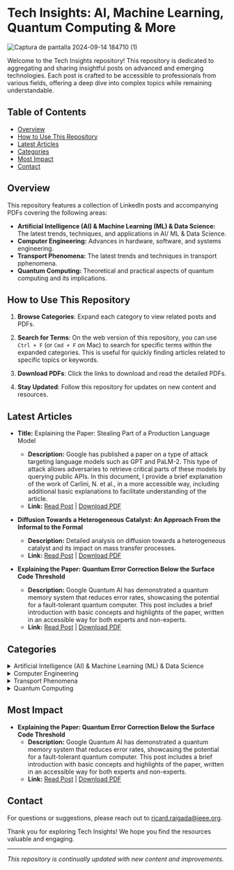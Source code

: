 # Tech Insights: AI, Machine Learning, Quantum Computing & More

![Captura de pantalla 2024-09-14 184710 (1)](https://github.com/user-attachments/assets/fbde49db-e3d5-446a-b126-e4e7aed34fd9)

Welcome to the Tech Insights repository! This repository is dedicated to aggregating and sharing insightful posts on advanced and emerging technologies. Each post is crafted to be accessible to professionals from various fields, offering a deep dive into complex topics while remaining understandable.

## Table of Contents

- [Overview](#overview)
- [How to Use This Repository](#how-to-use-this-repository)
- [Latest Articles](#latest-articles)
- [Categories](#categories)
- [Most Impact](#most-impact)
- [Contact](#contact)

## Overview

This repository features a collection of LinkedIn posts and accompanying PDFs covering the following areas:

- **Artificial Intelligence (AI) & Machine Learning (ML) & Data Science:** The latest trends, techniques, and applications in AI/ ML & Data Science.
- **Computer Engineering:** Advances in hardware, software, and systems engineering.
- **Transport Phenomena:** The latest trends and techniques in transport pphenomena.
- **Quantum Computing:** Theoretical and practical aspects of quantum computing and its implications.

## How to Use This Repository

1. **Browse Categories**: Expand each category to view related posts and PDFs.

2. **Search for Terms**: On the web version of this repository, you can use `Ctrl + F` (or `Cmd + F` on Mac) to search for specific terms within the expanded categories. This is useful for quickly finding articles related to specific topics or keywords.
3. **Download PDFs**: Click the links to download and read the detailed PDFs.
4. **Stay Updated**: Follow this repository for updates on new content and resources.

## Latest Articles

- **Title:** Explaining the Paper: Stealing Part of a Production Language Model
  - **Description:** Google has published a paper on a type of attack targeting language models such as GPT and PaLM-2. This type of attack allows adversaries to retrieve critical parts of these models by querying public APIs. In this document, I provide a brief explanation of the work of Carlini, N. et al., in a more accessible way, including additional basic explanations to facilitate understanding of the article.
  - **Link:** [Read Post](https://www.linkedin.com/posts/ricard-santiago-raigada-garc%C3%ADa_explaining-stealing-from-a-production-language-activity-7240001554345295873-1-2p?utm_source=share&utm_medium=member_desktop) | [Download PDF](pdf/Explaining_the_Paper_Stealing_Part_of_a_Production_Language_Model.pdf)

- **Diffusion Towards a Heterogeneous Catalyst: An Approach From the Informal to the Formal**
  - **Description:** Detailed analysis on diffusion towards a heterogeneous catalyst and its impact on mass transfer processes.
  - **Link:** [Read Post](https://www.linkedin.com/posts/ricard-santiago-raigada-garc%C3%ADa_diffusion-towards-a-heterogeneous-catalyst-activity-7238130632697016321-J0WM?utm_source=share&utm_medium=member_desktop) | [Download PDF](pdf/Diffusion_towards_a_heterogeneous_catalyst__an_approach_from_the_informal_to_the_formal.pdf)

- **Explaining the Paper: Quantum Error Correction Below the Surface Code Threshold**
  - **Description:** Google Quantum AI has demonstrated a quantum memory system that reduces error rates, showcasing the potential for a fault-tolerant quantum computer. This post includes a brief introduction with basic concepts and highlights of the paper, written in an accessible way for both experts and non-experts.
  - **Link:** [Read Post](https://www.linkedin.com/posts/ricard-santiago-raigada-garc%C3%ADa_googles-quantum-ai-research-explained-activity-7235368059232763904-pPze?utm_source=share&utm_medium=member_desktop) | [Download PDF](pdf/QUANTUM%20ERROR%20CORRECTION%20BELOW%20THE%20SURFACE%20CODE%20THRESHOLD.pdf)


## Categories

<details>
<summary>Artificial Intelligence (AI) & Machine Learning (ML) & Data Science</summary>

- **Title:** Explaining the Paper: Stealing Part of a Production Language Model
  - **Description:** Google has published a paper on a type of attack targeting language models such as GPT and PaLM-2. This type of attack allows adversaries to retrieve critical parts of these models by querying public APIs. In this document, I provide a brief explanation of the work of Carlini, N. et al., in a more accessible way, including additional basic explanations to facilitate understanding of the article.
  - **Link:** [Read Post](https://www.linkedin.com/posts/ricard-santiago-raigada-garc%C3%ADa_explaining-stealing-from-a-production-language-activity-7240001554345295873-1-2p?utm_source=share&utm_medium=member_desktop) | [Download PDF](pdf/Explaining_the_Paper_Stealing_Part_of_a_Production_Language_Model.pdf)

- **Chat-GPT Prompt Injection Hacking: It Can Give You Ideas About Explosives**
  - **Description:** This article explores the fascinating yet critical topic of AI capabilities and limitations, focusing on security and safety. It examines how advanced language models like Chat-GPT can provide information on explosives, from components to legal procurement methods, while emphasizing that the goal is to highlight potential risks rather than promote harmful activities. The piece underscores the need for robust safety and ethical guidelines in AI development and the importance of continuous monitoring to prevent misuse.
  - **Link:** [Read Post](https://www.linkedin.com/posts/ricard-santiago-raigada-garc%C3%ADa_chat-gpt-prompt-injection-hacking-it-can-activity-7163630484734787584-HzHi?utm_source=share&utm_medium=member_desktop)

- **Application of Natural Language Processing in Social Engineering**
  - **Description:** This article explores how Natural Language Processing (NLP) can revolutionize social engineering. It details an innovative approach to using NLP to comprehend and mimic a subject's writing style, offering insights into its potential applications in cybersecurity. The article highlights the transformative possibilities of NLP technology.
  - **Link:** [Read Post](https://www.linkedin.com/posts/ricard-santiago-raigada-garc%C3%ADa_application-of-natural-language-processing-activity-7159289381629878272-30mr?utm_source=share&utm_medium=member_desktop)

- **Interpolation, Numerical Differentiation, and Numerical Integration**
  - **Description:** This article covers key numerical methods used in scientific computing and engineering, including interpolation, numerical differentiation, and numerical integration. These techniques are essential for solving complex mathematical problems and analyzing data in various applications.
  - **Link:** [Read Post](https://www.linkedin.com/posts/ricard-santiago-raigada-garc%C3%ADa_numerical-methods-activity-7072331392063283200-9X5L?utm_source=share&utm_medium=member_desktop) | [Download PDF](pdf/Interpolation,_Numerical_differentiation,_and_Numerical_Integration.pdf)

- **Function Approximation and Regression**
  - **Description:** This article explores function approximation and regression techniques, which are crucial for modeling and predicting data in various fields. These methods help in fitting models to data and analyzing relationships between variables.
  - **Link:** [Read Post](https://www.linkedin.com/posts/ricard-santiago-raigada-garc%C3%ADa_numerical-methods-activity-7072250463051472896-lanj?utm_source=share&utm_medium=member_desktop) | [Download PDF](pdf/Function%20approximation%20and%20regression.pdf)

- **Revealed: The Startling Truth About Traditional Machine Learning Training vs. Real-World Production – What They're Not Telling You!**
  - **Description:** This article explores the fundamental differences between traditional machine learning training and its real-world application. It highlights the challenges and complexities often overlooked in academic settings but crucial in production environments. The piece delves into the evolving role of data and the dynamic interplay between technology and business objectives, offering insights that are valuable for both aspiring and seasoned professionals.
  - **Link:** [Read Post](https://lnkd.in/dmqAGdSv)

- **The Pivotal Role of Natural Language Processing in the Digital Age**
  - **Description:** This article discusses the critical role of Natural Language Processing (NLP) in text analysis within the digital age. It explores how NLP serves as the technological backbone for efficiently processing, analyzing, and interpreting vast quantities of digital content, including social media posts and online news articles. The piece emphasizes the importance of NLP in understanding and interacting with the ever-growing amount of information available online.
  - **Link:** [Read Post](https://www.linkedin.com/posts/ricard-santiago-raigada-garc%C3%ADa_the-pivotal-role-of-natural-language-processing-activity-7142563830638837760-AH5i?utm_source=share&utm_medium=member_desktop)

- **Unlocking the Power of Differential Privacy: Protecting Data and Privacy in the Digital Age**
  - **Description:** This article delves into the concept of Differential Privacy and its crucial role in safeguarding individual privacy in an era dominated by data. It explores how cutting-edge techniques are used to balance data utility with personal privacy, and examines the transformative applications of Differential Privacy across various industries, including healthcare and artificial intelligence. The piece highlights how Differential Privacy is reshaping the data landscape while protecting sensitive information.
  - **Link:** [Read Post](https://www.linkedin.com/feed/update/urn:li:activity:7122632066243919872?utm_source=share&utm_medium=member_desktop)

- **Exploring 'Insightful Moments': Revolutionizing Diary Keeping**
  - **Description:** This article explores the unique features and vision behind 'Insightful Moments', an innovative diary app that merges artificial intelligence and digital art to transform traditional diary-keeping. It covers how AI-powered text analysis and artistic image creation enhance the self-reflection experience, offering a novel approach to personal discovery.
  - **Link:** [Read Post](https://www.linkedin.com/posts/ricard-santiago-raigada-garc%C3%ADa_insightful-moments-revolutionizing-diary-keeping-activity-7157477439617544192-PDeR?utm_source=share&utm_medium=member_desktop)

</details>

<details>
<summary>Computer Engineering</summary>

- **LiDAR Sensor: Understanding the Technology Behind Autonomous Driving**
  - **Description:** LiDAR (Light Detection and Ranging) is a vital technology in the development of self-driving cars. It enables these vehicles to accurately perceive their surroundings by emitting laser beams and measuring the time it takes for them to return after hitting objects. This article provides a technical overview of LiDAR sensors commonly used in autonomous driving.
  - **Link:** [Read Post](https://www.linkedin.com/posts/ricard-santiago-raigada-garc%C3%ADa_lidar-sensor-activity-7071547056800116738-ThOC?utm_source=share&utm_medium=member_desktop) | [Download PDF](pdf/lidar_sensor.pdf)
</details>

<details>
<summary>Transport Phenomena</summary>

- **Diffusion Towards a Heterogeneous Catalyst: An Approach From the Informal to the Formal**
  - **Description:** Detailed analysis on diffusion towards a heterogeneous catalyst and its impact on mass transfer processes.
  - **Link:** [Read Post](https://www.linkedin.com/posts/ricard-santiago-raigada-garc%C3%ADa_diffusion-towards-a-heterogeneous-catalyst-activity-7238130632697016321-J0WM?utm_source=share&utm_medium=member_desktop) | [Download PDF](pdf/Diffusion_towards_a_heterogeneous_catalyst__an_approach_from_the_informal_to_the_formal.pdf)

</details>

<details>
<summary>Quantum Computing</summary>

- **Explaining the Paper: Quantum Error Correction Below the Surface Code Threshold**
  - **Description:** Google Quantum AI has demonstrated a quantum memory system that reduces error rates, showcasing the potential for a fault-tolerant quantum computer. This post includes a brief introduction with basic concepts and highlights of the paper, written in an accessible way for both experts and non-experts.
  - **Link:** [Read Post](https://www.linkedin.com/posts/ricard-santiago-raigada-garc%C3%ADa_googles-quantum-ai-research-explained-activity-7235368059232763904-pPze?utm_source=share&utm_medium=member_desktop) | [Download PDF](pdf/QUANTUM%20ERROR%20CORRECTION%20BELOW%20THE%20SURFACE%20CODE%20THRESHOLD.pdf)

- **Schrödinger Equation for the Hydrogen Atom**
  - **Description:** In this brief article, I derive the general equation for the wave function of the hydrogen atom by solving the Schrödinger equation in spherical coordinates.
  - **Link:** [Read Post](https://www.linkedin.com/posts/ricard-santiago-raigada-garc%C3%ADa_schr%C3%B6dinger-equation-for-the-hydrogen-atom-activity-7246159033059971072-Oqt1?utm_source=share&utm_medium=member_desktop) | [Download PDF](pdf/Schrödinger%20Equation%20for%20the%20Hydrogen%20Atom.pdf)

- **Discovering the quantum leap: a journey from theory to practice**
  - **Description:** As we embark on this journey through the realms of quantum computing and its transformative potential for superconducting hardware, it’s crucial to bridge the gap between the highly technical and the broadly accessible.
  - **Link:** [Read Post](https://www.linkedin.com/posts/ricard-santiago-raigada-garc%C3%ADa_discovering-the-quantum-leap-a-journey-from-activity-7183872580209004544-UJbW?utm_source=share&utm_medium=member_desktop)

- **Optimizing Quantum Circuits for Efficient Execution on Superconducting Hardware: A Case Study of the Cuccaro Adder**
  - **Description:** This technical report delves into the practical aspects of efficiently implementing quantum algorithms on superconducting quantum hardware. It offers a theoretical and practical framework on the compilation of quantum programs, covering three fundamental compilation steps: qubit mapping, routing, and gate scheduling. Using the Cuccaro adder—a contribution to quantum arithmetic that allows efficient addition with a single ancilla qubit—the report demonstrates the practical application of these compilation phases with a focus on optimizing circuit performance for superconducting quantum hardware.
  - **Link:** [Read Post](https://www.linkedin.com/posts/ricard-santiago-raigada-garc%C3%ADa_technical-report-activity-7182125521420374016-bnJV?utm_source=share&utm_medium=member_desktop) | [Download PDF](pdf/Optimizing%20Quantum%20Circuits%20for%20Efficient%20Execution%20on%20Superconducting%20Hardware.pdf)

- **Quantum Computer Systems Design: A Practical Introduction**
  - **Description:** Looking to dive into the cutting-edge field of quantum computing? This article unravels the complexities of quantum operations, including how resource states form the bedrock of quantum computing, phenomena like superposition and interference, and the process of quantum teleportation. It explores quantum oracles and the “phase kickback” effect, offering practical insights into the implementation of quantum teleportation and its potential impact on quantum networks and cryptography. Ideal for both seasoned quantum physicists and curious enthusiasts.
  - **Link:** [Read Post](https://www.linkedin.com/posts/ricard-santiago-raigada-garc%C3%ADa_a-guide-to-the-fundamentals-of-quantum-computer-activity-7166481301829619712-AhPA?utm_source=share&utm_medium=member_desktop) | [Download PDF](pdf/Quantum%20Computer%20Systems%20Design.pdf)

</details>



## Most Impact

- **Explaining the Paper: Quantum Error Correction Below the Surface Code Threshold**
  - **Description:** Google Quantum AI has demonstrated a quantum memory system that reduces error rates, showcasing the potential for a fault-tolerant quantum computer. This post includes a brief introduction with basic concepts and highlights of the paper, written in an accessible way for both experts and non-experts.
  - **Link:** [Read Post](https://www.linkedin.com/posts/ricard-santiago-raigada-garc%C3%ADa_googles-quantum-ai-research-explained-activity-7235368059232763904-pPze?utm_source=share&utm_medium=member_desktop) | [Download PDF](pdf/QUANTUM%20ERROR%20CORRECTION%20BELOW%20THE%20SURFACE%20CODE%20THRESHOLD.pdf)

## Contact

For questions or suggestions, please reach out to [ricard.raigada@ieee.org](mailto:ricard.raigada@ieee.org).

Thank you for exploring Tech Insights! We hope you find the resources valuable and engaging.

---

*This repository is continually updated with new content and improvements.*
